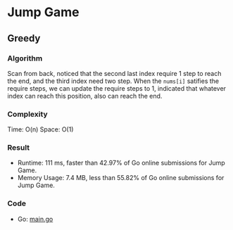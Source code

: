 # Jump Game
## Greedy
### Algorithm
Scan from back, noticed that the second last index require 1 step to reach the end, and the third index need two step. 
When the `nums[i]` satifies the require steps, we can update the require steps to 1, indicated that whatever index can reach this position, also can reach the end.
### Complexity
Time: O(n)
Space: O(1)
### Result
- Runtime: 111 ms, faster than 42.97% of Go online submissions for Jump Game.
- Memory Usage: 7.4 MB, less than 55.82% of Go online submissions for Jump Game.
### Code
- Go: [main.go](#maingo)